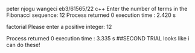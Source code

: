 peter njogu wangeci
eb3/61565/22
c++
Enter the number of terms in the Fibonacci sequence: 12
Process returned 0   execution time : 2.420 s


factorial
Please enter a positive integer: 12

Process returned 0   execution time : 3.335 s
##SECOND TRIAL
looks like i can do these!





